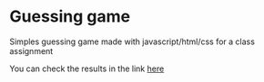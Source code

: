 # Guessing game 

Simples guessing game made with javascript/html/css for a class assignment

You can check the results in the link [here](https://oluccaro.github.io/Guess_game_game/)
